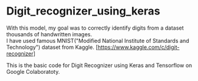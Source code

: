 # Digit_recognizer_using_keras

With this model, my goal was to correctly identify digits from a dataset thousands of handwritten images. <br/>
I have used famous MNIST("Modified National Institute of Standards and Technology") dataset from Kaggle.
[https://www.kaggle.com/c/digit-recognizer]  <br/>


This is the basic code for Digit Recognizer using Keras and Tensorflow on Google Colaboratoty.



